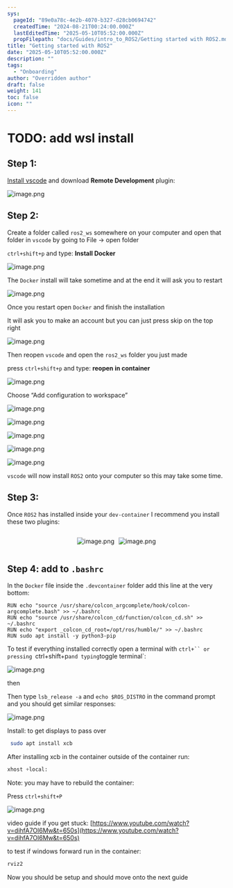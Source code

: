 ```yaml
---
sys:
  pageId: "89e0a78c-4e2b-4070-b327-d28cb0694742"
  createdTime: "2024-08-21T00:24:00.000Z"
  lastEditedTime: "2025-05-10T05:52:00.000Z"
  propFilepath: "docs/Guides/intro_to_ROS2/Getting started with ROS2.md"
title: "Getting started with ROS2"
date: "2025-05-10T05:52:00.000Z"
description: ""
tags:
  - "Onboarding"
author: "Overridden author"
draft: false
weight: 141
toc: false
icon: ""
---
```


# TODO: add wsl install

## Step 1:

[Install vscode](https://code.visualstudio.com/download) and download **Remote Development** plugin:

![image.png](https://prod-files-secure.s3.us-west-2.amazonaws.com/d518164a-d88e-44d1-a4ee-3adb3bd8bce0/efb52993-1881-4a40-b95e-6f020334f022/image.png?X-Amz-Algorithm=AWS4-HMAC-SHA256&X-Amz-Content-Sha256=UNSIGNED-PAYLOAD&X-Amz-Credential=ASIAZI2LB46647GEAIFQ%2F20250719%2Fus-west-2%2Fs3%2Faws4_request&X-Amz-Date=20250719T034603Z&X-Amz-Expires=3600&X-Amz-Security-Token=IQoJb3JpZ2luX2VjEIT%2F%2F%2F%2F%2F%2F%2F%2F%2F%2FwEaCXVzLXdlc3QtMiJHMEUCIBrpmmlS9kHpiIgOkM%2FuOj%2FEYPXCsozNfhRDkprBJUMeAiEAroHKpWINFWT4zuFy0Sez%2B9Xb4TTiBEtZm1%2FKCup7KaoqiAQInf%2F%2F%2F%2F%2F%2F%2F%2F%2F%2FARAAGgw2Mzc0MjMxODM4MDUiDAtj4fq4M%2BMetRgqGircA4xruyYJtHxFeKIox%2FcK9Tx5PaPNyE0C%2FFL7Mej%2BOOBcVd4aYFbM9fI6IxBEkISF6WfIzyefYVHXDDKpjjyuKEsjQU2AYylH3VArLOGQgX1jKpSEYUkUIKwwiRnZylXUk7fgGHIy9Kcl7368ui0QXQtlq5izZ%2Fa274EmolIr%2B1zATdlV7uCMb%2Fpbc5X6%2BOOFrM3cbWts%2F352hO31lEYBC7%2FhM4xHIKuVR5FoS7FBGLzUK8H3igERiaB1TwYfWJzYI%2BhJnD8qzxmhHGslywbMf7w2uFS1v0Om0V66qp%2Bf2YYYUr2C6A6WX8J4FDasqWQ4TH%2F5%2FDbjRFfZwKHDrr3ywFW5oIZhPtJAXZeZGeKyT88v3GkBLEWhAc70DJ0YjebtbNrWtaMwLR3CgXAOQK9W6yUfqtgY42y65gfJS4Cz5s4TZwGZtD%2FmfcQKk6v%2FzGzkU21Mlx3dWi4bf5qZ2QHvCCjaL3PRe45PakBsP4bWEpbzpJ3lIl0z4W8%2FAvBQm4VrrKGtCCg6SwyKnTNICyKRLoPdrrhVp%2FWVhROL7CwNTvVozKT2BS1xL6Rj22J05SWJmX4qbVUpacRfs8Wbqcw5U2hQuZbQS1DAmdxA0BQaWyUQFRPIimqsHmpgZGZLMJ%2Bh7MMGOqUBNbgcUTkbP%2BPkTtCzazFY6lKn5iK2oWzNWvW7OCSeTVlGWMbHIQmMcBD3%2BqBxLVgTOA3PhC97%2FdMUCFO%2Beh5ItPqJnZmljGH9%2FqVjyrc2xvFtkOLuToon%2FobxtDqbsN%2BOkKtoQXnGJb2nzYTElYeYuqHVq18yiuA20sD0%2FMm%2Fw8N6McuG9iGYp6PVdtov6MbMPWbSx%2B3jjPJ1SCo%2B3QuxEZxMgVuC&X-Amz-Signature=6ea873dcacee9ac8aa83d165ce972a9655c1669c5117a2d7a162c92900a0c8f4&X-Amz-SignedHeaders=host&x-amz-checksum-mode=ENABLED&x-id=GetObject)

## Step 2:

Create a folder called `ros2_ws` somewhere on your computer and open that folder in `vscode` by going to File → open folder 

`ctrl+shift+p` and type: **Install Docker**

![image.png](https://prod-files-secure.s3.us-west-2.amazonaws.com/d518164a-d88e-44d1-a4ee-3adb3bd8bce0/2269dc0e-1cd5-47ff-bceb-c04ad9b2eab0/image.png?X-Amz-Algorithm=AWS4-HMAC-SHA256&X-Amz-Content-Sha256=UNSIGNED-PAYLOAD&X-Amz-Credential=ASIAZI2LB46647GEAIFQ%2F20250719%2Fus-west-2%2Fs3%2Faws4_request&X-Amz-Date=20250719T034603Z&X-Amz-Expires=3600&X-Amz-Security-Token=IQoJb3JpZ2luX2VjEIT%2F%2F%2F%2F%2F%2F%2F%2F%2F%2FwEaCXVzLXdlc3QtMiJHMEUCIBrpmmlS9kHpiIgOkM%2FuOj%2FEYPXCsozNfhRDkprBJUMeAiEAroHKpWINFWT4zuFy0Sez%2B9Xb4TTiBEtZm1%2FKCup7KaoqiAQInf%2F%2F%2F%2F%2F%2F%2F%2F%2F%2FARAAGgw2Mzc0MjMxODM4MDUiDAtj4fq4M%2BMetRgqGircA4xruyYJtHxFeKIox%2FcK9Tx5PaPNyE0C%2FFL7Mej%2BOOBcVd4aYFbM9fI6IxBEkISF6WfIzyefYVHXDDKpjjyuKEsjQU2AYylH3VArLOGQgX1jKpSEYUkUIKwwiRnZylXUk7fgGHIy9Kcl7368ui0QXQtlq5izZ%2Fa274EmolIr%2B1zATdlV7uCMb%2Fpbc5X6%2BOOFrM3cbWts%2F352hO31lEYBC7%2FhM4xHIKuVR5FoS7FBGLzUK8H3igERiaB1TwYfWJzYI%2BhJnD8qzxmhHGslywbMf7w2uFS1v0Om0V66qp%2Bf2YYYUr2C6A6WX8J4FDasqWQ4TH%2F5%2FDbjRFfZwKHDrr3ywFW5oIZhPtJAXZeZGeKyT88v3GkBLEWhAc70DJ0YjebtbNrWtaMwLR3CgXAOQK9W6yUfqtgY42y65gfJS4Cz5s4TZwGZtD%2FmfcQKk6v%2FzGzkU21Mlx3dWi4bf5qZ2QHvCCjaL3PRe45PakBsP4bWEpbzpJ3lIl0z4W8%2FAvBQm4VrrKGtCCg6SwyKnTNICyKRLoPdrrhVp%2FWVhROL7CwNTvVozKT2BS1xL6Rj22J05SWJmX4qbVUpacRfs8Wbqcw5U2hQuZbQS1DAmdxA0BQaWyUQFRPIimqsHmpgZGZLMJ%2Bh7MMGOqUBNbgcUTkbP%2BPkTtCzazFY6lKn5iK2oWzNWvW7OCSeTVlGWMbHIQmMcBD3%2BqBxLVgTOA3PhC97%2FdMUCFO%2Beh5ItPqJnZmljGH9%2FqVjyrc2xvFtkOLuToon%2FobxtDqbsN%2BOkKtoQXnGJb2nzYTElYeYuqHVq18yiuA20sD0%2FMm%2Fw8N6McuG9iGYp6PVdtov6MbMPWbSx%2B3jjPJ1SCo%2B3QuxEZxMgVuC&X-Amz-Signature=337f3d0eda295bddf36b152660057f70a16da8080f577ae0d1dee27244d021f5&X-Amz-SignedHeaders=host&x-amz-checksum-mode=ENABLED&x-id=GetObject)

The `Docker` install will take sometime and at the end it will ask you to restart

![image.png](https://prod-files-secure.s3.us-west-2.amazonaws.com/d518164a-d88e-44d1-a4ee-3adb3bd8bce0/ed233f78-be33-4b1f-b89c-9c346c0e961e/image.png?X-Amz-Algorithm=AWS4-HMAC-SHA256&X-Amz-Content-Sha256=UNSIGNED-PAYLOAD&X-Amz-Credential=ASIAZI2LB46647GEAIFQ%2F20250719%2Fus-west-2%2Fs3%2Faws4_request&X-Amz-Date=20250719T034603Z&X-Amz-Expires=3600&X-Amz-Security-Token=IQoJb3JpZ2luX2VjEIT%2F%2F%2F%2F%2F%2F%2F%2F%2F%2FwEaCXVzLXdlc3QtMiJHMEUCIBrpmmlS9kHpiIgOkM%2FuOj%2FEYPXCsozNfhRDkprBJUMeAiEAroHKpWINFWT4zuFy0Sez%2B9Xb4TTiBEtZm1%2FKCup7KaoqiAQInf%2F%2F%2F%2F%2F%2F%2F%2F%2F%2FARAAGgw2Mzc0MjMxODM4MDUiDAtj4fq4M%2BMetRgqGircA4xruyYJtHxFeKIox%2FcK9Tx5PaPNyE0C%2FFL7Mej%2BOOBcVd4aYFbM9fI6IxBEkISF6WfIzyefYVHXDDKpjjyuKEsjQU2AYylH3VArLOGQgX1jKpSEYUkUIKwwiRnZylXUk7fgGHIy9Kcl7368ui0QXQtlq5izZ%2Fa274EmolIr%2B1zATdlV7uCMb%2Fpbc5X6%2BOOFrM3cbWts%2F352hO31lEYBC7%2FhM4xHIKuVR5FoS7FBGLzUK8H3igERiaB1TwYfWJzYI%2BhJnD8qzxmhHGslywbMf7w2uFS1v0Om0V66qp%2Bf2YYYUr2C6A6WX8J4FDasqWQ4TH%2F5%2FDbjRFfZwKHDrr3ywFW5oIZhPtJAXZeZGeKyT88v3GkBLEWhAc70DJ0YjebtbNrWtaMwLR3CgXAOQK9W6yUfqtgY42y65gfJS4Cz5s4TZwGZtD%2FmfcQKk6v%2FzGzkU21Mlx3dWi4bf5qZ2QHvCCjaL3PRe45PakBsP4bWEpbzpJ3lIl0z4W8%2FAvBQm4VrrKGtCCg6SwyKnTNICyKRLoPdrrhVp%2FWVhROL7CwNTvVozKT2BS1xL6Rj22J05SWJmX4qbVUpacRfs8Wbqcw5U2hQuZbQS1DAmdxA0BQaWyUQFRPIimqsHmpgZGZLMJ%2Bh7MMGOqUBNbgcUTkbP%2BPkTtCzazFY6lKn5iK2oWzNWvW7OCSeTVlGWMbHIQmMcBD3%2BqBxLVgTOA3PhC97%2FdMUCFO%2Beh5ItPqJnZmljGH9%2FqVjyrc2xvFtkOLuToon%2FobxtDqbsN%2BOkKtoQXnGJb2nzYTElYeYuqHVq18yiuA20sD0%2FMm%2Fw8N6McuG9iGYp6PVdtov6MbMPWbSx%2B3jjPJ1SCo%2B3QuxEZxMgVuC&X-Amz-Signature=1ed854be44cda3e14a5756113693d5c4cc9b62956ef0e3e5cd83138397835b65&X-Amz-SignedHeaders=host&x-amz-checksum-mode=ENABLED&x-id=GetObject)

Once you restart open `Docker` and finish the installation

It will ask you to make an account but you can just press skip on the top right

![image.png](https://prod-files-secure.s3.us-west-2.amazonaws.com/d518164a-d88e-44d1-a4ee-3adb3bd8bce0/21010ad9-1659-4fd9-9f59-9932a09b2a3d/image.png?X-Amz-Algorithm=AWS4-HMAC-SHA256&X-Amz-Content-Sha256=UNSIGNED-PAYLOAD&X-Amz-Credential=ASIAZI2LB46647GEAIFQ%2F20250719%2Fus-west-2%2Fs3%2Faws4_request&X-Amz-Date=20250719T034603Z&X-Amz-Expires=3600&X-Amz-Security-Token=IQoJb3JpZ2luX2VjEIT%2F%2F%2F%2F%2F%2F%2F%2F%2F%2FwEaCXVzLXdlc3QtMiJHMEUCIBrpmmlS9kHpiIgOkM%2FuOj%2FEYPXCsozNfhRDkprBJUMeAiEAroHKpWINFWT4zuFy0Sez%2B9Xb4TTiBEtZm1%2FKCup7KaoqiAQInf%2F%2F%2F%2F%2F%2F%2F%2F%2F%2FARAAGgw2Mzc0MjMxODM4MDUiDAtj4fq4M%2BMetRgqGircA4xruyYJtHxFeKIox%2FcK9Tx5PaPNyE0C%2FFL7Mej%2BOOBcVd4aYFbM9fI6IxBEkISF6WfIzyefYVHXDDKpjjyuKEsjQU2AYylH3VArLOGQgX1jKpSEYUkUIKwwiRnZylXUk7fgGHIy9Kcl7368ui0QXQtlq5izZ%2Fa274EmolIr%2B1zATdlV7uCMb%2Fpbc5X6%2BOOFrM3cbWts%2F352hO31lEYBC7%2FhM4xHIKuVR5FoS7FBGLzUK8H3igERiaB1TwYfWJzYI%2BhJnD8qzxmhHGslywbMf7w2uFS1v0Om0V66qp%2Bf2YYYUr2C6A6WX8J4FDasqWQ4TH%2F5%2FDbjRFfZwKHDrr3ywFW5oIZhPtJAXZeZGeKyT88v3GkBLEWhAc70DJ0YjebtbNrWtaMwLR3CgXAOQK9W6yUfqtgY42y65gfJS4Cz5s4TZwGZtD%2FmfcQKk6v%2FzGzkU21Mlx3dWi4bf5qZ2QHvCCjaL3PRe45PakBsP4bWEpbzpJ3lIl0z4W8%2FAvBQm4VrrKGtCCg6SwyKnTNICyKRLoPdrrhVp%2FWVhROL7CwNTvVozKT2BS1xL6Rj22J05SWJmX4qbVUpacRfs8Wbqcw5U2hQuZbQS1DAmdxA0BQaWyUQFRPIimqsHmpgZGZLMJ%2Bh7MMGOqUBNbgcUTkbP%2BPkTtCzazFY6lKn5iK2oWzNWvW7OCSeTVlGWMbHIQmMcBD3%2BqBxLVgTOA3PhC97%2FdMUCFO%2Beh5ItPqJnZmljGH9%2FqVjyrc2xvFtkOLuToon%2FobxtDqbsN%2BOkKtoQXnGJb2nzYTElYeYuqHVq18yiuA20sD0%2FMm%2Fw8N6McuG9iGYp6PVdtov6MbMPWbSx%2B3jjPJ1SCo%2B3QuxEZxMgVuC&X-Amz-Signature=a4b8879a23026757a5928b19db517d376235f22c8468cf425291609dd4d0698d&X-Amz-SignedHeaders=host&x-amz-checksum-mode=ENABLED&x-id=GetObject)

Then reopen `vscode` and open the `ros2_ws` folder you just made

press `ctrl+shift+p` and type: **reopen in container**

![image.png](https://prod-files-secure.s3.us-west-2.amazonaws.com/d518164a-d88e-44d1-a4ee-3adb3bd8bce0/4e93b8c2-41ad-488c-8095-c74205196118/image.png?X-Amz-Algorithm=AWS4-HMAC-SHA256&X-Amz-Content-Sha256=UNSIGNED-PAYLOAD&X-Amz-Credential=ASIAZI2LB46647GEAIFQ%2F20250719%2Fus-west-2%2Fs3%2Faws4_request&X-Amz-Date=20250719T034603Z&X-Amz-Expires=3600&X-Amz-Security-Token=IQoJb3JpZ2luX2VjEIT%2F%2F%2F%2F%2F%2F%2F%2F%2F%2FwEaCXVzLXdlc3QtMiJHMEUCIBrpmmlS9kHpiIgOkM%2FuOj%2FEYPXCsozNfhRDkprBJUMeAiEAroHKpWINFWT4zuFy0Sez%2B9Xb4TTiBEtZm1%2FKCup7KaoqiAQInf%2F%2F%2F%2F%2F%2F%2F%2F%2F%2FARAAGgw2Mzc0MjMxODM4MDUiDAtj4fq4M%2BMetRgqGircA4xruyYJtHxFeKIox%2FcK9Tx5PaPNyE0C%2FFL7Mej%2BOOBcVd4aYFbM9fI6IxBEkISF6WfIzyefYVHXDDKpjjyuKEsjQU2AYylH3VArLOGQgX1jKpSEYUkUIKwwiRnZylXUk7fgGHIy9Kcl7368ui0QXQtlq5izZ%2Fa274EmolIr%2B1zATdlV7uCMb%2Fpbc5X6%2BOOFrM3cbWts%2F352hO31lEYBC7%2FhM4xHIKuVR5FoS7FBGLzUK8H3igERiaB1TwYfWJzYI%2BhJnD8qzxmhHGslywbMf7w2uFS1v0Om0V66qp%2Bf2YYYUr2C6A6WX8J4FDasqWQ4TH%2F5%2FDbjRFfZwKHDrr3ywFW5oIZhPtJAXZeZGeKyT88v3GkBLEWhAc70DJ0YjebtbNrWtaMwLR3CgXAOQK9W6yUfqtgY42y65gfJS4Cz5s4TZwGZtD%2FmfcQKk6v%2FzGzkU21Mlx3dWi4bf5qZ2QHvCCjaL3PRe45PakBsP4bWEpbzpJ3lIl0z4W8%2FAvBQm4VrrKGtCCg6SwyKnTNICyKRLoPdrrhVp%2FWVhROL7CwNTvVozKT2BS1xL6Rj22J05SWJmX4qbVUpacRfs8Wbqcw5U2hQuZbQS1DAmdxA0BQaWyUQFRPIimqsHmpgZGZLMJ%2Bh7MMGOqUBNbgcUTkbP%2BPkTtCzazFY6lKn5iK2oWzNWvW7OCSeTVlGWMbHIQmMcBD3%2BqBxLVgTOA3PhC97%2FdMUCFO%2Beh5ItPqJnZmljGH9%2FqVjyrc2xvFtkOLuToon%2FobxtDqbsN%2BOkKtoQXnGJb2nzYTElYeYuqHVq18yiuA20sD0%2FMm%2Fw8N6McuG9iGYp6PVdtov6MbMPWbSx%2B3jjPJ1SCo%2B3QuxEZxMgVuC&X-Amz-Signature=b48b425bae3ac30b4d205d1f683c5cb948cd84ab85d8b17de76adb8ed2aea8d5&X-Amz-SignedHeaders=host&x-amz-checksum-mode=ENABLED&x-id=GetObject)

Choose “Add configuration to workspace”

![image.png](https://prod-files-secure.s3.us-west-2.amazonaws.com/d518164a-d88e-44d1-a4ee-3adb3bd8bce0/9560b282-5060-4989-ba37-97e7b2c22476/image.png?X-Amz-Algorithm=AWS4-HMAC-SHA256&X-Amz-Content-Sha256=UNSIGNED-PAYLOAD&X-Amz-Credential=ASIAZI2LB46647GEAIFQ%2F20250719%2Fus-west-2%2Fs3%2Faws4_request&X-Amz-Date=20250719T034603Z&X-Amz-Expires=3600&X-Amz-Security-Token=IQoJb3JpZ2luX2VjEIT%2F%2F%2F%2F%2F%2F%2F%2F%2F%2FwEaCXVzLXdlc3QtMiJHMEUCIBrpmmlS9kHpiIgOkM%2FuOj%2FEYPXCsozNfhRDkprBJUMeAiEAroHKpWINFWT4zuFy0Sez%2B9Xb4TTiBEtZm1%2FKCup7KaoqiAQInf%2F%2F%2F%2F%2F%2F%2F%2F%2F%2FARAAGgw2Mzc0MjMxODM4MDUiDAtj4fq4M%2BMetRgqGircA4xruyYJtHxFeKIox%2FcK9Tx5PaPNyE0C%2FFL7Mej%2BOOBcVd4aYFbM9fI6IxBEkISF6WfIzyefYVHXDDKpjjyuKEsjQU2AYylH3VArLOGQgX1jKpSEYUkUIKwwiRnZylXUk7fgGHIy9Kcl7368ui0QXQtlq5izZ%2Fa274EmolIr%2B1zATdlV7uCMb%2Fpbc5X6%2BOOFrM3cbWts%2F352hO31lEYBC7%2FhM4xHIKuVR5FoS7FBGLzUK8H3igERiaB1TwYfWJzYI%2BhJnD8qzxmhHGslywbMf7w2uFS1v0Om0V66qp%2Bf2YYYUr2C6A6WX8J4FDasqWQ4TH%2F5%2FDbjRFfZwKHDrr3ywFW5oIZhPtJAXZeZGeKyT88v3GkBLEWhAc70DJ0YjebtbNrWtaMwLR3CgXAOQK9W6yUfqtgY42y65gfJS4Cz5s4TZwGZtD%2FmfcQKk6v%2FzGzkU21Mlx3dWi4bf5qZ2QHvCCjaL3PRe45PakBsP4bWEpbzpJ3lIl0z4W8%2FAvBQm4VrrKGtCCg6SwyKnTNICyKRLoPdrrhVp%2FWVhROL7CwNTvVozKT2BS1xL6Rj22J05SWJmX4qbVUpacRfs8Wbqcw5U2hQuZbQS1DAmdxA0BQaWyUQFRPIimqsHmpgZGZLMJ%2Bh7MMGOqUBNbgcUTkbP%2BPkTtCzazFY6lKn5iK2oWzNWvW7OCSeTVlGWMbHIQmMcBD3%2BqBxLVgTOA3PhC97%2FdMUCFO%2Beh5ItPqJnZmljGH9%2FqVjyrc2xvFtkOLuToon%2FobxtDqbsN%2BOkKtoQXnGJb2nzYTElYeYuqHVq18yiuA20sD0%2FMm%2Fw8N6McuG9iGYp6PVdtov6MbMPWbSx%2B3jjPJ1SCo%2B3QuxEZxMgVuC&X-Amz-Signature=c4a678c255feb09702ac00b030ffc0df3574f68857fca7bc35061b8fc72d30a7&X-Amz-SignedHeaders=host&x-amz-checksum-mode=ENABLED&x-id=GetObject)

![image.png](https://prod-files-secure.s3.us-west-2.amazonaws.com/d518164a-d88e-44d1-a4ee-3adb3bd8bce0/2ee63f81-886b-48e8-a553-dc6e5eac99e4/image.png?X-Amz-Algorithm=AWS4-HMAC-SHA256&X-Amz-Content-Sha256=UNSIGNED-PAYLOAD&X-Amz-Credential=ASIAZI2LB46647GEAIFQ%2F20250719%2Fus-west-2%2Fs3%2Faws4_request&X-Amz-Date=20250719T034603Z&X-Amz-Expires=3600&X-Amz-Security-Token=IQoJb3JpZ2luX2VjEIT%2F%2F%2F%2F%2F%2F%2F%2F%2F%2FwEaCXVzLXdlc3QtMiJHMEUCIBrpmmlS9kHpiIgOkM%2FuOj%2FEYPXCsozNfhRDkprBJUMeAiEAroHKpWINFWT4zuFy0Sez%2B9Xb4TTiBEtZm1%2FKCup7KaoqiAQInf%2F%2F%2F%2F%2F%2F%2F%2F%2F%2FARAAGgw2Mzc0MjMxODM4MDUiDAtj4fq4M%2BMetRgqGircA4xruyYJtHxFeKIox%2FcK9Tx5PaPNyE0C%2FFL7Mej%2BOOBcVd4aYFbM9fI6IxBEkISF6WfIzyefYVHXDDKpjjyuKEsjQU2AYylH3VArLOGQgX1jKpSEYUkUIKwwiRnZylXUk7fgGHIy9Kcl7368ui0QXQtlq5izZ%2Fa274EmolIr%2B1zATdlV7uCMb%2Fpbc5X6%2BOOFrM3cbWts%2F352hO31lEYBC7%2FhM4xHIKuVR5FoS7FBGLzUK8H3igERiaB1TwYfWJzYI%2BhJnD8qzxmhHGslywbMf7w2uFS1v0Om0V66qp%2Bf2YYYUr2C6A6WX8J4FDasqWQ4TH%2F5%2FDbjRFfZwKHDrr3ywFW5oIZhPtJAXZeZGeKyT88v3GkBLEWhAc70DJ0YjebtbNrWtaMwLR3CgXAOQK9W6yUfqtgY42y65gfJS4Cz5s4TZwGZtD%2FmfcQKk6v%2FzGzkU21Mlx3dWi4bf5qZ2QHvCCjaL3PRe45PakBsP4bWEpbzpJ3lIl0z4W8%2FAvBQm4VrrKGtCCg6SwyKnTNICyKRLoPdrrhVp%2FWVhROL7CwNTvVozKT2BS1xL6Rj22J05SWJmX4qbVUpacRfs8Wbqcw5U2hQuZbQS1DAmdxA0BQaWyUQFRPIimqsHmpgZGZLMJ%2Bh7MMGOqUBNbgcUTkbP%2BPkTtCzazFY6lKn5iK2oWzNWvW7OCSeTVlGWMbHIQmMcBD3%2BqBxLVgTOA3PhC97%2FdMUCFO%2Beh5ItPqJnZmljGH9%2FqVjyrc2xvFtkOLuToon%2FobxtDqbsN%2BOkKtoQXnGJb2nzYTElYeYuqHVq18yiuA20sD0%2FMm%2Fw8N6McuG9iGYp6PVdtov6MbMPWbSx%2B3jjPJ1SCo%2B3QuxEZxMgVuC&X-Amz-Signature=1d6637d84d6cc29c4f74b5711079034e86b8c7d0e9cb33898244c7c8afac709a&X-Amz-SignedHeaders=host&x-amz-checksum-mode=ENABLED&x-id=GetObject)

![image.png](https://prod-files-secure.s3.us-west-2.amazonaws.com/d518164a-d88e-44d1-a4ee-3adb3bd8bce0/ae1580b2-b048-407e-aed9-b584224a7a04/image.png?X-Amz-Algorithm=AWS4-HMAC-SHA256&X-Amz-Content-Sha256=UNSIGNED-PAYLOAD&X-Amz-Credential=ASIAZI2LB46647GEAIFQ%2F20250719%2Fus-west-2%2Fs3%2Faws4_request&X-Amz-Date=20250719T034603Z&X-Amz-Expires=3600&X-Amz-Security-Token=IQoJb3JpZ2luX2VjEIT%2F%2F%2F%2F%2F%2F%2F%2F%2F%2FwEaCXVzLXdlc3QtMiJHMEUCIBrpmmlS9kHpiIgOkM%2FuOj%2FEYPXCsozNfhRDkprBJUMeAiEAroHKpWINFWT4zuFy0Sez%2B9Xb4TTiBEtZm1%2FKCup7KaoqiAQInf%2F%2F%2F%2F%2F%2F%2F%2F%2F%2FARAAGgw2Mzc0MjMxODM4MDUiDAtj4fq4M%2BMetRgqGircA4xruyYJtHxFeKIox%2FcK9Tx5PaPNyE0C%2FFL7Mej%2BOOBcVd4aYFbM9fI6IxBEkISF6WfIzyefYVHXDDKpjjyuKEsjQU2AYylH3VArLOGQgX1jKpSEYUkUIKwwiRnZylXUk7fgGHIy9Kcl7368ui0QXQtlq5izZ%2Fa274EmolIr%2B1zATdlV7uCMb%2Fpbc5X6%2BOOFrM3cbWts%2F352hO31lEYBC7%2FhM4xHIKuVR5FoS7FBGLzUK8H3igERiaB1TwYfWJzYI%2BhJnD8qzxmhHGslywbMf7w2uFS1v0Om0V66qp%2Bf2YYYUr2C6A6WX8J4FDasqWQ4TH%2F5%2FDbjRFfZwKHDrr3ywFW5oIZhPtJAXZeZGeKyT88v3GkBLEWhAc70DJ0YjebtbNrWtaMwLR3CgXAOQK9W6yUfqtgY42y65gfJS4Cz5s4TZwGZtD%2FmfcQKk6v%2FzGzkU21Mlx3dWi4bf5qZ2QHvCCjaL3PRe45PakBsP4bWEpbzpJ3lIl0z4W8%2FAvBQm4VrrKGtCCg6SwyKnTNICyKRLoPdrrhVp%2FWVhROL7CwNTvVozKT2BS1xL6Rj22J05SWJmX4qbVUpacRfs8Wbqcw5U2hQuZbQS1DAmdxA0BQaWyUQFRPIimqsHmpgZGZLMJ%2Bh7MMGOqUBNbgcUTkbP%2BPkTtCzazFY6lKn5iK2oWzNWvW7OCSeTVlGWMbHIQmMcBD3%2BqBxLVgTOA3PhC97%2FdMUCFO%2Beh5ItPqJnZmljGH9%2FqVjyrc2xvFtkOLuToon%2FobxtDqbsN%2BOkKtoQXnGJb2nzYTElYeYuqHVq18yiuA20sD0%2FMm%2Fw8N6McuG9iGYp6PVdtov6MbMPWbSx%2B3jjPJ1SCo%2B3QuxEZxMgVuC&X-Amz-Signature=b86ee0fa8d2b04471d2a0068fbb76bc309038178b749f70fcfcfb1a743be84d0&X-Amz-SignedHeaders=host&x-amz-checksum-mode=ENABLED&x-id=GetObject)

![image.png](https://prod-files-secure.s3.us-west-2.amazonaws.com/d518164a-d88e-44d1-a4ee-3adb3bd8bce0/53255b28-f75e-430f-b9e3-c0ac8577e42b/image.png?X-Amz-Algorithm=AWS4-HMAC-SHA256&X-Amz-Content-Sha256=UNSIGNED-PAYLOAD&X-Amz-Credential=ASIAZI2LB46647GEAIFQ%2F20250719%2Fus-west-2%2Fs3%2Faws4_request&X-Amz-Date=20250719T034603Z&X-Amz-Expires=3600&X-Amz-Security-Token=IQoJb3JpZ2luX2VjEIT%2F%2F%2F%2F%2F%2F%2F%2F%2F%2FwEaCXVzLXdlc3QtMiJHMEUCIBrpmmlS9kHpiIgOkM%2FuOj%2FEYPXCsozNfhRDkprBJUMeAiEAroHKpWINFWT4zuFy0Sez%2B9Xb4TTiBEtZm1%2FKCup7KaoqiAQInf%2F%2F%2F%2F%2F%2F%2F%2F%2F%2FARAAGgw2Mzc0MjMxODM4MDUiDAtj4fq4M%2BMetRgqGircA4xruyYJtHxFeKIox%2FcK9Tx5PaPNyE0C%2FFL7Mej%2BOOBcVd4aYFbM9fI6IxBEkISF6WfIzyefYVHXDDKpjjyuKEsjQU2AYylH3VArLOGQgX1jKpSEYUkUIKwwiRnZylXUk7fgGHIy9Kcl7368ui0QXQtlq5izZ%2Fa274EmolIr%2B1zATdlV7uCMb%2Fpbc5X6%2BOOFrM3cbWts%2F352hO31lEYBC7%2FhM4xHIKuVR5FoS7FBGLzUK8H3igERiaB1TwYfWJzYI%2BhJnD8qzxmhHGslywbMf7w2uFS1v0Om0V66qp%2Bf2YYYUr2C6A6WX8J4FDasqWQ4TH%2F5%2FDbjRFfZwKHDrr3ywFW5oIZhPtJAXZeZGeKyT88v3GkBLEWhAc70DJ0YjebtbNrWtaMwLR3CgXAOQK9W6yUfqtgY42y65gfJS4Cz5s4TZwGZtD%2FmfcQKk6v%2FzGzkU21Mlx3dWi4bf5qZ2QHvCCjaL3PRe45PakBsP4bWEpbzpJ3lIl0z4W8%2FAvBQm4VrrKGtCCg6SwyKnTNICyKRLoPdrrhVp%2FWVhROL7CwNTvVozKT2BS1xL6Rj22J05SWJmX4qbVUpacRfs8Wbqcw5U2hQuZbQS1DAmdxA0BQaWyUQFRPIimqsHmpgZGZLMJ%2Bh7MMGOqUBNbgcUTkbP%2BPkTtCzazFY6lKn5iK2oWzNWvW7OCSeTVlGWMbHIQmMcBD3%2BqBxLVgTOA3PhC97%2FdMUCFO%2Beh5ItPqJnZmljGH9%2FqVjyrc2xvFtkOLuToon%2FobxtDqbsN%2BOkKtoQXnGJb2nzYTElYeYuqHVq18yiuA20sD0%2FMm%2Fw8N6McuG9iGYp6PVdtov6MbMPWbSx%2B3jjPJ1SCo%2B3QuxEZxMgVuC&X-Amz-Signature=5350acac9c99cea835c94886017d141f70ac51b8cf46dedea380935e7fd8370f&X-Amz-SignedHeaders=host&x-amz-checksum-mode=ENABLED&x-id=GetObject)

![image.png](https://prod-files-secure.s3.us-west-2.amazonaws.com/d518164a-d88e-44d1-a4ee-3adb3bd8bce0/7c562767-5af9-4ffb-97d1-327bcdf4ee00/image.png?X-Amz-Algorithm=AWS4-HMAC-SHA256&X-Amz-Content-Sha256=UNSIGNED-PAYLOAD&X-Amz-Credential=ASIAZI2LB46647GEAIFQ%2F20250719%2Fus-west-2%2Fs3%2Faws4_request&X-Amz-Date=20250719T034603Z&X-Amz-Expires=3600&X-Amz-Security-Token=IQoJb3JpZ2luX2VjEIT%2F%2F%2F%2F%2F%2F%2F%2F%2F%2FwEaCXVzLXdlc3QtMiJHMEUCIBrpmmlS9kHpiIgOkM%2FuOj%2FEYPXCsozNfhRDkprBJUMeAiEAroHKpWINFWT4zuFy0Sez%2B9Xb4TTiBEtZm1%2FKCup7KaoqiAQInf%2F%2F%2F%2F%2F%2F%2F%2F%2F%2FARAAGgw2Mzc0MjMxODM4MDUiDAtj4fq4M%2BMetRgqGircA4xruyYJtHxFeKIox%2FcK9Tx5PaPNyE0C%2FFL7Mej%2BOOBcVd4aYFbM9fI6IxBEkISF6WfIzyefYVHXDDKpjjyuKEsjQU2AYylH3VArLOGQgX1jKpSEYUkUIKwwiRnZylXUk7fgGHIy9Kcl7368ui0QXQtlq5izZ%2Fa274EmolIr%2B1zATdlV7uCMb%2Fpbc5X6%2BOOFrM3cbWts%2F352hO31lEYBC7%2FhM4xHIKuVR5FoS7FBGLzUK8H3igERiaB1TwYfWJzYI%2BhJnD8qzxmhHGslywbMf7w2uFS1v0Om0V66qp%2Bf2YYYUr2C6A6WX8J4FDasqWQ4TH%2F5%2FDbjRFfZwKHDrr3ywFW5oIZhPtJAXZeZGeKyT88v3GkBLEWhAc70DJ0YjebtbNrWtaMwLR3CgXAOQK9W6yUfqtgY42y65gfJS4Cz5s4TZwGZtD%2FmfcQKk6v%2FzGzkU21Mlx3dWi4bf5qZ2QHvCCjaL3PRe45PakBsP4bWEpbzpJ3lIl0z4W8%2FAvBQm4VrrKGtCCg6SwyKnTNICyKRLoPdrrhVp%2FWVhROL7CwNTvVozKT2BS1xL6Rj22J05SWJmX4qbVUpacRfs8Wbqcw5U2hQuZbQS1DAmdxA0BQaWyUQFRPIimqsHmpgZGZLMJ%2Bh7MMGOqUBNbgcUTkbP%2BPkTtCzazFY6lKn5iK2oWzNWvW7OCSeTVlGWMbHIQmMcBD3%2BqBxLVgTOA3PhC97%2FdMUCFO%2Beh5ItPqJnZmljGH9%2FqVjyrc2xvFtkOLuToon%2FobxtDqbsN%2BOkKtoQXnGJb2nzYTElYeYuqHVq18yiuA20sD0%2FMm%2Fw8N6McuG9iGYp6PVdtov6MbMPWbSx%2B3jjPJ1SCo%2B3QuxEZxMgVuC&X-Amz-Signature=1a94f7cb87ae55d43e85a8e55ea5f5fd983a5b0284a6e982c42457b2f9988b3b&X-Amz-SignedHeaders=host&x-amz-checksum-mode=ENABLED&x-id=GetObject)

`vscode` will now install `ROS2` onto your computer so this may take some time.

## Step 3:

Once `ROS2` has installed inside your `dev-container` I recommend you install these two plugins:

<div style="display: flex;flex-direction: row; column-gap:10px; max-width: 630px;justify-content: center;">
<div>

![image.png](https://prod-files-secure.s3.us-west-2.amazonaws.com/d518164a-d88e-44d1-a4ee-3adb3bd8bce0/3fc3d550-5a54-4ba1-ba6b-faa01cdb7369/image.png?X-Amz-Algorithm=AWS4-HMAC-SHA256&X-Amz-Content-Sha256=UNSIGNED-PAYLOAD&X-Amz-Credential=ASIAZI2LB4667FCMZXL3%2F20250719%2Fus-west-2%2Fs3%2Faws4_request&X-Amz-Date=20250719T034605Z&X-Amz-Expires=3600&X-Amz-Security-Token=IQoJb3JpZ2luX2VjEIT%2F%2F%2F%2F%2F%2F%2F%2F%2F%2FwEaCXVzLXdlc3QtMiJHMEUCIQD%2FrBJHWzpNEP3WvDiSbL13xht8XcjiFJQrO6ubPNSBBAIgIaCFqb6MuBvNMMMbJSxZwT3EfL9%2BhhxrooRAFQmdlXcqiAQInf%2F%2F%2F%2F%2F%2F%2F%2F%2F%2FARAAGgw2Mzc0MjMxODM4MDUiDCt7TwzPP%2FlsnTmKKyrcA1h8N%2BT0pp0cU4R9Z1rid3DeTlbtu1%2FbqWVxHjb79zcnvn5G9msLhgT3LfBuVH8u15VKABTUah5h7Zc9SLbTBkMTElsSWvocEmC64C9eEGNAT1%2FdP1CpdUmlCF4noAyTctVaU92Jwf%2FkqSoVyh6I3XpEjPryASBm2pOKyk3FC5jRlfSMDVdhUSfHWPqJVrppdYgqFuCf20fXl2Q%2BYHjRJga5jjsOQ98%2FiAucqPBOWefa7kT%2B2ZvYsB3AUN5MhMayTDjTkwkNWa1enyVTJNYWX0rBR5xeMfkcjVQFOjXzHCpMBE9avJBOD6XN5j8zhllGaZPvBauisSw5XOP2VQIey3KsoyKlb%2F%2BA0UABrCW%2FoGeQxm5IVKPKge7a4bwyKLYH2jluRqMlBx9YPAaj2DCn%2BKQZS9S2wO5v3kgfw10axDdu9RWO0%2BIH724fl44%2BqCXCwkuiTFZLffC6Pguwvlppu22uwKHQdu30rrq%2F9xnIR5c1FsaYeKpL%2BlGZ7ivn7wo6LGFB8QFT3kuAhF73g7M%2FH9gopnX7%2BMdVMe4bKg8%2BR8fKISJ5F2oIsg3RT5t4EabcSrFDqu4GCrXkhi39NYLYL72g5ku%2Bp3sIVeto17%2B843Nw%2FFe%2BrurulKImn57vMNSg7MMGOqUBXKM%2FAPXkREYNR7qpLvMlyM5QVJOxOFT9OXyDvxh5scJ3rxw0%2F17osNJOF0PEOvIpENa5XInYdQw%2BD81B0d0hsSGgUoWedQC1F8MGj59ygw5iOqiEgTmAwEIimJwE7SAV%2FGrCEG2dGD1%2BieTPelCmvoYcoK4Gt%2FKq6hmFV7q6tQZ7TlhBnUkVKHfUURkoQ3umpfV%2BG0FmFOlaEZ5MXUoNYolC%2BGy1&X-Amz-Signature=beca8b5a26e9d267b56a5c6d8971dfaeb0d3aeaf199aa63aca592e00bd273063&X-Amz-SignedHeaders=host&x-amz-checksum-mode=ENABLED&x-id=GetObject)

</div>
<div>

![image.png](https://prod-files-secure.s3.us-west-2.amazonaws.com/d518164a-d88e-44d1-a4ee-3adb3bd8bce0/d994cc66-13c2-4093-a5a3-f84cf4601a82/image.png?X-Amz-Algorithm=AWS4-HMAC-SHA256&X-Amz-Content-Sha256=UNSIGNED-PAYLOAD&X-Amz-Credential=ASIAZI2LB4664QD3IKKP%2F20250719%2Fus-west-2%2Fs3%2Faws4_request&X-Amz-Date=20250719T034605Z&X-Amz-Expires=3600&X-Amz-Security-Token=IQoJb3JpZ2luX2VjEIT%2F%2F%2F%2F%2F%2F%2F%2F%2F%2FwEaCXVzLXdlc3QtMiJGMEQCIHMsZvhEvBJf2JyTSHj8uQre1ZqdBuEeX%2BpVxrwC5PAyAiBm%2BK5mOA7pFGp%2BHlJdP%2Fmtk5aJQFVYYPh8IOikWbPKvCqIBAic%2F%2F%2F%2F%2F%2F%2F%2F%2F%2F8BEAAaDDYzNzQyMzE4MzgwNSIM40M5bq3pqEess7SjKtwDt91C0rrQGN1Rz46YhhmEOLnh%2FKjs7mhrG98aYVjTzx03QGwoj4nEfGIcksp4dR80m8rXy2sh9OXY8tszH9Dsx8w4EWSw9EJoWwAbzo7Y2SgHrUucgUUxFnzB9RJ%2BYfOptJqMVUFycYDRpO0Z45Lm5L%2FF7c00AH8FG%2F8E1QPlaZu%2BX1Q%2BMcjCxsjq6i3semfJOaOK0WRDPeVVCYUdU3DPCeK8OTYvZp81aTh%2Fn7hUsdsWCLMeBVvpfYHfXdKaVK90wEVmtXNAwXMLbFLSh2wAWAre7JMxT1ajmlhXCC09PYOu4UzIpHtu2EAQCwtrQCANBJ99TXArbYNxXY1qk41%2F1wdkVniO%2Blg7p4lvICGY9xcRauQDKLxFf5sSPlXl7KUeAVC%2FiiuzC5JijEvwdh5zG4Q2WLDjpZa4TeKsiGDBkian2KKopl%2F%2BojRxc6GKAvNQNu%2BcZRLnqtUt2DxlLuz0gf0viHHQLXKThFKFXhvXHwW1%2FTmSqb0pWS968RAWVx4LD9mopx6S3W7BpXHmTZ9TZtXs%2FX0WexQMDyGgTgjTTXxXsqx0ZUdIj9yy%2BnL45tTUr98AeOx3kjYXPOBAOv2jkDvkfPeW26cvihohIglYltnH%2BxousO2v9VvbRQ8w4aDswwY6pgFaOe321l8eJsaA8ySMy8XGpyxTKjRTV5hVMzK%2FpVSx6UaywBAto6FOgB5RiCi1T8Mkru6wjEmxTCWiQOWhOKMb7%2Fqk8jevzuXGZAHFHDYwJZBTnUIrVl9Sl%2BQges4PukiltxHvy5HMcxx0IPiNbFR1xOR%2BcCAOrD9oPYvV07eImvrXPylSkA6LLCyCHATa6eQqjHuF5C%2FaTYtelbT%2FfcjLioIE17ib&X-Amz-Signature=7b52655745e28aa6f4bd26d4f388f2011ba9029ce8a5595fe958734ea605857a&X-Amz-SignedHeaders=host&x-amz-checksum-mode=ENABLED&x-id=GetObject)

</div>
</div>

## Step 4: add to `.bashrc`

In the `Docker` file inside the `.devcontainer` folder add this line at the very bottom: 

```docker
RUN echo "source /usr/share/colcon_argcomplete/hook/colcon-argcomplete.bash" >> ~/.bashrc
RUN echo "source /usr/share/colcon_cd/function/colcon_cd.sh" >> ~/.bashrc
RUN echo "export _colcon_cd_root=/opt/ros/humble/" >> ~/.bashrc
RUN sudo apt install -y python3-pip 
```

To test if everything installed correctly open a terminal with `ctrl+`` or pressing `ctrl+shift+p` and typing `toggle terminal`:

![image.png](https://prod-files-secure.s3.us-west-2.amazonaws.com/d518164a-d88e-44d1-a4ee-3adb3bd8bce0/6a4943d8-b04e-4c02-9a58-775f3384d1a5/image.png?X-Amz-Algorithm=AWS4-HMAC-SHA256&X-Amz-Content-Sha256=UNSIGNED-PAYLOAD&X-Amz-Credential=ASIAZI2LB46647GEAIFQ%2F20250719%2Fus-west-2%2Fs3%2Faws4_request&X-Amz-Date=20250719T034603Z&X-Amz-Expires=3600&X-Amz-Security-Token=IQoJb3JpZ2luX2VjEIT%2F%2F%2F%2F%2F%2F%2F%2F%2F%2FwEaCXVzLXdlc3QtMiJHMEUCIBrpmmlS9kHpiIgOkM%2FuOj%2FEYPXCsozNfhRDkprBJUMeAiEAroHKpWINFWT4zuFy0Sez%2B9Xb4TTiBEtZm1%2FKCup7KaoqiAQInf%2F%2F%2F%2F%2F%2F%2F%2F%2F%2FARAAGgw2Mzc0MjMxODM4MDUiDAtj4fq4M%2BMetRgqGircA4xruyYJtHxFeKIox%2FcK9Tx5PaPNyE0C%2FFL7Mej%2BOOBcVd4aYFbM9fI6IxBEkISF6WfIzyefYVHXDDKpjjyuKEsjQU2AYylH3VArLOGQgX1jKpSEYUkUIKwwiRnZylXUk7fgGHIy9Kcl7368ui0QXQtlq5izZ%2Fa274EmolIr%2B1zATdlV7uCMb%2Fpbc5X6%2BOOFrM3cbWts%2F352hO31lEYBC7%2FhM4xHIKuVR5FoS7FBGLzUK8H3igERiaB1TwYfWJzYI%2BhJnD8qzxmhHGslywbMf7w2uFS1v0Om0V66qp%2Bf2YYYUr2C6A6WX8J4FDasqWQ4TH%2F5%2FDbjRFfZwKHDrr3ywFW5oIZhPtJAXZeZGeKyT88v3GkBLEWhAc70DJ0YjebtbNrWtaMwLR3CgXAOQK9W6yUfqtgY42y65gfJS4Cz5s4TZwGZtD%2FmfcQKk6v%2FzGzkU21Mlx3dWi4bf5qZ2QHvCCjaL3PRe45PakBsP4bWEpbzpJ3lIl0z4W8%2FAvBQm4VrrKGtCCg6SwyKnTNICyKRLoPdrrhVp%2FWVhROL7CwNTvVozKT2BS1xL6Rj22J05SWJmX4qbVUpacRfs8Wbqcw5U2hQuZbQS1DAmdxA0BQaWyUQFRPIimqsHmpgZGZLMJ%2Bh7MMGOqUBNbgcUTkbP%2BPkTtCzazFY6lKn5iK2oWzNWvW7OCSeTVlGWMbHIQmMcBD3%2BqBxLVgTOA3PhC97%2FdMUCFO%2Beh5ItPqJnZmljGH9%2FqVjyrc2xvFtkOLuToon%2FobxtDqbsN%2BOkKtoQXnGJb2nzYTElYeYuqHVq18yiuA20sD0%2FMm%2Fw8N6McuG9iGYp6PVdtov6MbMPWbSx%2B3jjPJ1SCo%2B3QuxEZxMgVuC&X-Amz-Signature=3202e71fbd1a0d5402ee0b42d673c199796ab63450bd2eece242bdfc279188eb&X-Amz-SignedHeaders=host&x-amz-checksum-mode=ENABLED&x-id=GetObject)

then 

Then type `lsb_release -a` and `echo $ROS_DISTRO` in the command prompt and you should get similar responses:

![image.png](https://prod-files-secure.s3.us-west-2.amazonaws.com/d518164a-d88e-44d1-a4ee-3adb3bd8bce0/3e635dec-a805-4e85-8b9e-d000e5b71a4e/image.png?X-Amz-Algorithm=AWS4-HMAC-SHA256&X-Amz-Content-Sha256=UNSIGNED-PAYLOAD&X-Amz-Credential=ASIAZI2LB46647GEAIFQ%2F20250719%2Fus-west-2%2Fs3%2Faws4_request&X-Amz-Date=20250719T034603Z&X-Amz-Expires=3600&X-Amz-Security-Token=IQoJb3JpZ2luX2VjEIT%2F%2F%2F%2F%2F%2F%2F%2F%2F%2FwEaCXVzLXdlc3QtMiJHMEUCIBrpmmlS9kHpiIgOkM%2FuOj%2FEYPXCsozNfhRDkprBJUMeAiEAroHKpWINFWT4zuFy0Sez%2B9Xb4TTiBEtZm1%2FKCup7KaoqiAQInf%2F%2F%2F%2F%2F%2F%2F%2F%2F%2FARAAGgw2Mzc0MjMxODM4MDUiDAtj4fq4M%2BMetRgqGircA4xruyYJtHxFeKIox%2FcK9Tx5PaPNyE0C%2FFL7Mej%2BOOBcVd4aYFbM9fI6IxBEkISF6WfIzyefYVHXDDKpjjyuKEsjQU2AYylH3VArLOGQgX1jKpSEYUkUIKwwiRnZylXUk7fgGHIy9Kcl7368ui0QXQtlq5izZ%2Fa274EmolIr%2B1zATdlV7uCMb%2Fpbc5X6%2BOOFrM3cbWts%2F352hO31lEYBC7%2FhM4xHIKuVR5FoS7FBGLzUK8H3igERiaB1TwYfWJzYI%2BhJnD8qzxmhHGslywbMf7w2uFS1v0Om0V66qp%2Bf2YYYUr2C6A6WX8J4FDasqWQ4TH%2F5%2FDbjRFfZwKHDrr3ywFW5oIZhPtJAXZeZGeKyT88v3GkBLEWhAc70DJ0YjebtbNrWtaMwLR3CgXAOQK9W6yUfqtgY42y65gfJS4Cz5s4TZwGZtD%2FmfcQKk6v%2FzGzkU21Mlx3dWi4bf5qZ2QHvCCjaL3PRe45PakBsP4bWEpbzpJ3lIl0z4W8%2FAvBQm4VrrKGtCCg6SwyKnTNICyKRLoPdrrhVp%2FWVhROL7CwNTvVozKT2BS1xL6Rj22J05SWJmX4qbVUpacRfs8Wbqcw5U2hQuZbQS1DAmdxA0BQaWyUQFRPIimqsHmpgZGZLMJ%2Bh7MMGOqUBNbgcUTkbP%2BPkTtCzazFY6lKn5iK2oWzNWvW7OCSeTVlGWMbHIQmMcBD3%2BqBxLVgTOA3PhC97%2FdMUCFO%2Beh5ItPqJnZmljGH9%2FqVjyrc2xvFtkOLuToon%2FobxtDqbsN%2BOkKtoQXnGJb2nzYTElYeYuqHVq18yiuA20sD0%2FMm%2Fw8N6McuG9iGYp6PVdtov6MbMPWbSx%2B3jjPJ1SCo%2B3QuxEZxMgVuC&X-Amz-Signature=84ba5b12bd2dada4770cde93d0206f3da5c30e143dc65bfba9cfe119d50653b1&X-Amz-SignedHeaders=host&x-amz-checksum-mode=ENABLED&x-id=GetObject)

Install:  to get displays to pass over

```bash
 sudo apt install xcb
```

After installing xcb in the container outside of the container run:

```python
xhost +local:
```

Note: you may have to rebuild the container:

Press `ctrl+shift+P`

![image.png](https://prod-files-secure.s3.us-west-2.amazonaws.com/d518164a-d88e-44d1-a4ee-3adb3bd8bce0/6c2be660-2618-4c38-9c26-53554f7a0b7b/image.png?X-Amz-Algorithm=AWS4-HMAC-SHA256&X-Amz-Content-Sha256=UNSIGNED-PAYLOAD&X-Amz-Credential=ASIAZI2LB46647GEAIFQ%2F20250719%2Fus-west-2%2Fs3%2Faws4_request&X-Amz-Date=20250719T034603Z&X-Amz-Expires=3600&X-Amz-Security-Token=IQoJb3JpZ2luX2VjEIT%2F%2F%2F%2F%2F%2F%2F%2F%2F%2FwEaCXVzLXdlc3QtMiJHMEUCIBrpmmlS9kHpiIgOkM%2FuOj%2FEYPXCsozNfhRDkprBJUMeAiEAroHKpWINFWT4zuFy0Sez%2B9Xb4TTiBEtZm1%2FKCup7KaoqiAQInf%2F%2F%2F%2F%2F%2F%2F%2F%2F%2FARAAGgw2Mzc0MjMxODM4MDUiDAtj4fq4M%2BMetRgqGircA4xruyYJtHxFeKIox%2FcK9Tx5PaPNyE0C%2FFL7Mej%2BOOBcVd4aYFbM9fI6IxBEkISF6WfIzyefYVHXDDKpjjyuKEsjQU2AYylH3VArLOGQgX1jKpSEYUkUIKwwiRnZylXUk7fgGHIy9Kcl7368ui0QXQtlq5izZ%2Fa274EmolIr%2B1zATdlV7uCMb%2Fpbc5X6%2BOOFrM3cbWts%2F352hO31lEYBC7%2FhM4xHIKuVR5FoS7FBGLzUK8H3igERiaB1TwYfWJzYI%2BhJnD8qzxmhHGslywbMf7w2uFS1v0Om0V66qp%2Bf2YYYUr2C6A6WX8J4FDasqWQ4TH%2F5%2FDbjRFfZwKHDrr3ywFW5oIZhPtJAXZeZGeKyT88v3GkBLEWhAc70DJ0YjebtbNrWtaMwLR3CgXAOQK9W6yUfqtgY42y65gfJS4Cz5s4TZwGZtD%2FmfcQKk6v%2FzGzkU21Mlx3dWi4bf5qZ2QHvCCjaL3PRe45PakBsP4bWEpbzpJ3lIl0z4W8%2FAvBQm4VrrKGtCCg6SwyKnTNICyKRLoPdrrhVp%2FWVhROL7CwNTvVozKT2BS1xL6Rj22J05SWJmX4qbVUpacRfs8Wbqcw5U2hQuZbQS1DAmdxA0BQaWyUQFRPIimqsHmpgZGZLMJ%2Bh7MMGOqUBNbgcUTkbP%2BPkTtCzazFY6lKn5iK2oWzNWvW7OCSeTVlGWMbHIQmMcBD3%2BqBxLVgTOA3PhC97%2FdMUCFO%2Beh5ItPqJnZmljGH9%2FqVjyrc2xvFtkOLuToon%2FobxtDqbsN%2BOkKtoQXnGJb2nzYTElYeYuqHVq18yiuA20sD0%2FMm%2Fw8N6McuG9iGYp6PVdtov6MbMPWbSx%2B3jjPJ1SCo%2B3QuxEZxMgVuC&X-Amz-Signature=d2f1c1aa1c28314ac1cfbba6ea363317f832eae8d5beb58eec6f2a19d6c97f77&X-Amz-SignedHeaders=host&x-amz-checksum-mode=ENABLED&x-id=GetObject)

video guide if you get stuck: [https://www.youtube.com/watch?v=dihfA7Ol6Mw&t=650s](https://www.youtube.com/watch?v=dihfA7Ol6Mw&t=650s)

to test if windows forward run in the container:

```bash
rviz2
```

Now you should be setup and should move onto the next guide 
